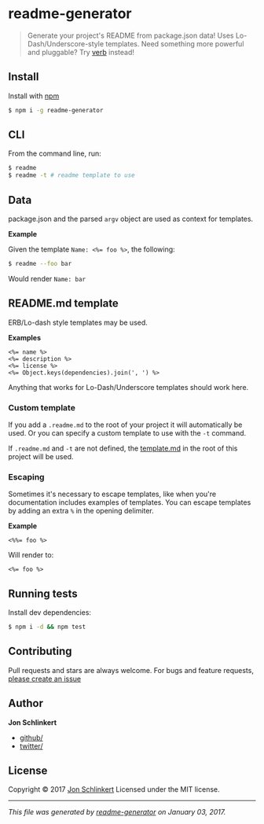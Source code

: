 # readme-generator

> Generate your project's README from package.json data! Uses Lo-Dash/Underscore-style templates. Need something more powerful and pluggable? Try [verb](https://github.com/verbose/verb) instead!

## Install

Install with [npm](https://www.npmjs.com/)

```sh
$ npm i -g readme-generator
```

## CLI

From the command line, run:

```sh
$ readme
$ readme -t # readme template to use
```

## Data

package.json and the parsed `argv` object are used as context for templates.

**Example**

Given the template `Name: <%= foo %>`, the following:

```sh
$ readme --foo bar
```

Would render `Name: bar`

## README.md template

ERB/Lo-dash style templates may be used.

**Examples**

```
<%= name %>
<%= description %>
<%= license %>
<%= Object.keys(dependencies).join(', ') %>
```

Anything that works for Lo-Dash/Underscore templates should work here.

### Custom template

If you add a `.readme.md` to the root of your project it will automatically be used. Or you can specify a custom template to use with the `-t` command.

If `.readme.md` and `-t` are not defined, the [template.md](template.md) in the root of this project will be used.

### Escaping

Sometimes it's necessary to escape templates, like when you're documentation includes examples of templates. You can escape templates by adding an extra `%` in the opening delimiter.

**Example**

```
<%%= foo %>
```

Will render to:

```
<%= foo %>
```

## Running tests

Install dev dependencies:

```sh
$ npm i -d && npm test
```

## Contributing

Pull requests and stars are always welcome. For bugs and feature requests, [please create an issue](https://github.com/jonschlinkert/readme-generator/issues)

## Author

**Jon Schlinkert**

* [github/](https://github.com/)
* [twitter/](http://twitter.com/)

## License

Copyright © 2017 [Jon Schlinkert](https://github.com/jonschlinkert)
Licensed under the MIT license.

***

_This file was generated by [readme-generator](https://github.com/jonschlinkert/readme-generator) on January 03, 2017._
